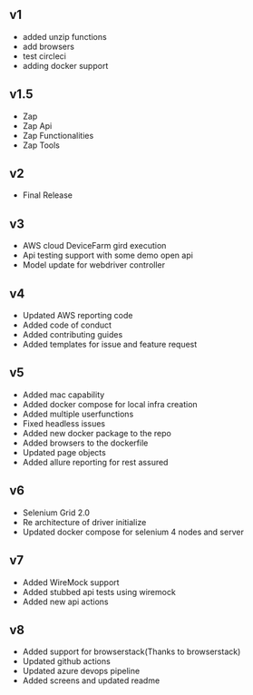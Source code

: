 ## v1
* added unzip functions
* add browsers
* test circleci
* adding docker support

## v1.5
* Zap
* Zap Api
* Zap Functionalities
* Zap Tools

## v2

* Final Release

## v3
* AWS cloud DeviceFarm gird execution
* Api testing support with some demo open api
* Model update for webdriver controller

## v4
* Updated AWS reporting code
* Added code of conduct
* Added contributing guides
* Added templates for issue and feature request

## v5
* Added mac capability
* Added docker compose for local infra creation
* Added multiple userfunctions
* Fixed headless issues
* Added new docker package to the repo
* Added browsers to the dockerfile
* Updated page objects
* Added allure reporting for rest assured

## v6
* Selenium Grid 2.0
* Re architecture of driver initialize
* Updated docker compose for selenium 4 nodes and server

## v7
* Added WireMock support
* Added stubbed api tests using wiremock
* Added new api actions

## v8
* Added support for browserstack(Thanks to browserstack)
* Updated github actions
* Updated azure devops pipeline
* Added screens and updated readme